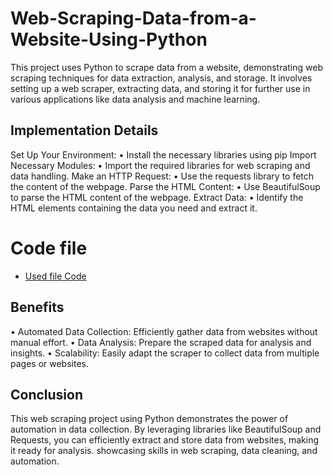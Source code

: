 # Web-Scraping-Data-from-a-Website-Using-Python
This project uses Python to scrape data from a website, demonstrating web scraping techniques for data extraction, analysis, and storage. It involves setting up a web scraper, extracting data, and storing it for further use in various applications like data analysis and machine learning.
## Implementation Details
Set Up Your Environment:
•	Install the necessary libraries using pip
Import Necessary Modules:
•	Import the required libraries for web scraping and data handling.
Make an HTTP Request:
•	Use the requests library to fetch the content of the webpage.
Parse the HTML Content:
•	Use BeautifulSoup to parse the HTML content of the webpage.
Extract Data:
•	Identify the HTML elements containing the data you need and extract it.

# Code file
- <a href="https://github.com/LUJAINALALAWI/Web-Scraping-Data-from-a-Website-Using-Python/blob/main/webScrab.ipynb">Used file Code</a>
## Benefits
•	Automated Data Collection: Efficiently gather data from websites without manual effort.
•	Data Analysis: Prepare the scraped data for analysis and insights.
•	Scalability: Easily adapt the scraper to collect data from multiple pages or websites.
## Conclusion
This web scraping project using Python demonstrates the power of automation in data collection. By leveraging libraries like BeautifulSoup and Requests, you can efficiently extract and store data from websites, making it ready for analysis. showcasing skills in web scraping, data cleaning, and automation.
